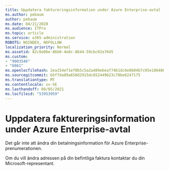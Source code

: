```yaml
---
title: Uppdatera faktureringsinformation under Azure Enterprise-avtal
ms.author: pebaum
author: pebaum
ms.date: 04/21/2020
ms.audience: ITPro
ms.topic: article
ms.service: o365-administration
ROBOTS: NOINDEX, NOFOLLOW
localization_priority: Normal
ms.assetid: 82c0a06e-86b0-4e8c-8644-59cbc02e7645
ms.custom:
- "9003546"
- "6861"
ms.openlocfilehash: 2ea154ef1ef0b5c5a2a489ebeaf74b1dc6e8b04b7c05e1064869cc99262c9823
ms.sourcegitcommit: b5f7da89a650d2915dc652449623c78be6247175
ms.translationtype: MT
ms.contentlocale: sv-SE
ms.lasthandoff: 08/05/2021
ms.locfileid: "53953959"
---
```

# <a name="update-billing-info-under-azure-enterprise-agreement"></a>Uppdatera faktureringsinformation under Azure Enterprise-avtal

Det går inte att ändra din betalningsinformation för Azure Enterprise-prenumerationen.

Om du vill ändra adressen på din befintliga faktura kontaktar du din Microsoft-representant.
